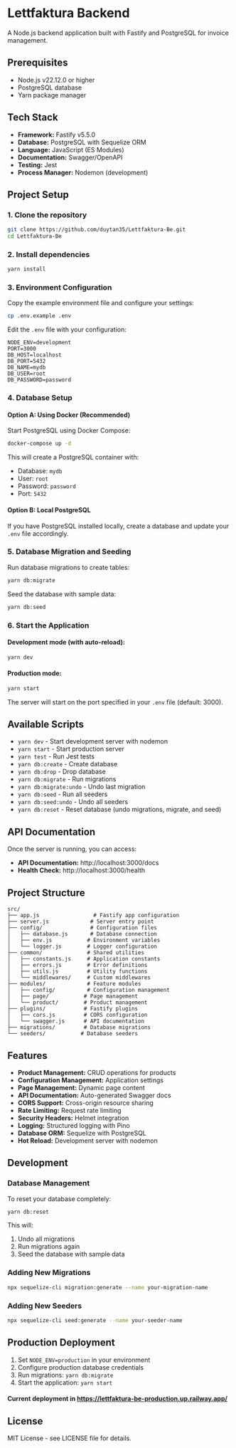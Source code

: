 # Lettfaktura Backend

A Node.js backend application built with Fastify and PostgreSQL for invoice management.

## Prerequisites

- Node.js v22.12.0 or higher
- PostgreSQL database
- Yarn package manager

## Tech Stack

- **Framework:** Fastify v5.5.0
- **Database:** PostgreSQL with Sequelize ORM
- **Language:** JavaScript (ES Modules)
- **Documentation:** Swagger/OpenAPI
- **Testing:** Jest
- **Process Manager:** Nodemon (development)

## Project Setup

### 1. Clone the repository

```bash
git clone https://github.com/duytan35/Lettfaktura-Be.git
cd Lettfaktura-Be
```

### 2. Install dependencies

```bash
yarn install
```

### 3. Environment Configuration

Copy the example environment file and configure your settings:

```bash
cp .env.example .env
```

Edit the `.env` file with your configuration:

```env
NODE_ENV=development
PORT=3000
DB_HOST=localhost
DB_PORT=5432
DB_NAME=mydb
DB_USER=root
DB_PASSWORD=password
```

### 4. Database Setup

#### Option A: Using Docker (Recommended)

Start PostgreSQL using Docker Compose:

```bash
docker-compose up -d
```

This will create a PostgreSQL container with:

- Database: `mydb`
- User: `root`
- Password: `password`
- Port: `5432`

#### Option B: Local PostgreSQL

If you have PostgreSQL installed locally, create a database and update your `.env` file accordingly.

### 5. Database Migration and Seeding

Run database migrations to create tables:

```bash
yarn db:migrate
```

Seed the database with sample data:

```bash
yarn db:seed
```

### 6. Start the Application

#### Development mode (with auto-reload):

```bash
yarn dev
```

#### Production mode:

```bash
yarn start
```

The server will start on the port specified in your `.env` file (default: 3000).

## Available Scripts

- `yarn dev` - Start development server with nodemon
- `yarn start` - Start production server
- `yarn test` - Run Jest tests
- `yarn db:create` - Create database
- `yarn db:drop` - Drop database
- `yarn db:migrate` - Run migrations
- `yarn db:migrate:undo` - Undo last migration
- `yarn db:seed` - Run all seeders
- `yarn db:seed:undo` - Undo all seeders
- `yarn db:reset` - Reset database (undo migrations, migrate, and seed)

## API Documentation

Once the server is running, you can access:

- **API Documentation:** http://localhost:3000/docs
- **Health Check:** http://localhost:3000/health

## Project Structure

```
src/
├── app.js                 # Fastify app configuration
├── server.js             # Server entry point
├── config/               # Configuration files
│   ├── database.js       # Database connection
│   ├── env.js           # Environment variables
│   └── logger.js        # Logger configuration
├── common/              # Shared utilities
│   ├── constants.js     # Application constants
│   ├── errors.js        # Error definitions
│   ├── utils.js         # Utility functions
│   └── middlewares/     # Custom middlewares
├── modules/             # Feature modules
│   ├── config/          # Configuration management
│   ├── page/           # Page management
│   └── product/        # Product management
├── plugins/            # Fastify plugins
│   ├── cors.js         # CORS configuration
│   └── swagger.js      # API documentation
├── migrations/         # Database migrations
└── seeders/           # Database seeders
```

## Features

- **Product Management:** CRUD operations for products
- **Configuration Management:** Application settings
- **Page Management:** Dynamic page content
- **API Documentation:** Auto-generated Swagger docs
- **CORS Support:** Cross-origin resource sharing
- **Rate Limiting:** Request rate limiting
- **Security Headers:** Helmet integration
- **Logging:** Structured logging with Pino
- **Database ORM:** Sequelize with PostgreSQL
- **Hot Reload:** Development server with nodemon

## Development

### Database Management

To reset your database completely:

```bash
yarn db:reset
```

This will:

1. Undo all migrations
2. Run migrations again
3. Seed the database with sample data

### Adding New Migrations

```bash
npx sequelize-cli migration:generate --name your-migration-name
```

### Adding New Seeders

```bash
npx sequelize-cli seed:generate --name your-seeder-name
```

## Production Deployment

1. Set `NODE_ENV=production` in your environment
2. Configure production database credentials
3. Run migrations: `yarn db:migrate`
4. Start the application: `yarn start`

#### Current deployment in https://lettfaktura-be-production.up.railway.app/

## License

MIT License - see LICENSE file for details.

